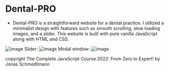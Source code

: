 # Dental-PRO
 - Dental-PRO is a straightforward website for a dental practice. I utilized a minimalist design with features such as smooth scrolling, slow loading images, and a slider.
This website is built with pure vanilla JavaScript along with HTML and CSS.

![image](https://user-images.githubusercontent.com/94526883/153756657-044182ad-66e9-4dcc-bad1-06f1a35d0ed8.png)
Slider:
![image](https://user-images.githubusercontent.com/94526883/153756677-9e278e05-a9a2-4650-96cb-ccfd3d4b1428.png)
Modal window:
![image](https://user-images.githubusercontent.com/94526883/153756706-53d7b5b0-7add-4269-9599-f50ceb6993b6.png)

copyright The Complete JavaScript Course 2022: From Zero to Expert! by Jonas Schmedtmann
